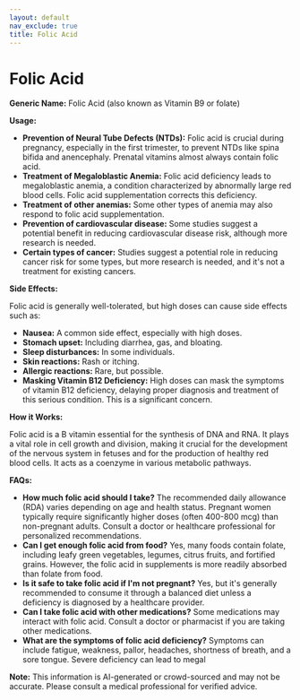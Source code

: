 ```yaml
---
layout: default
nav_exclude: true
title: Folic Acid
---
```


# Folic Acid

**Generic Name:** Folic Acid (also known as Vitamin B9 or folate)

**Usage:**

* **Prevention of Neural Tube Defects (NTDs):**  Folic acid is crucial during pregnancy, especially in the first trimester, to prevent NTDs like spina bifida and anencephaly.  Prenatal vitamins almost always contain folic acid.
* **Treatment of Megaloblastic Anemia:** Folic acid deficiency leads to megaloblastic anemia, a condition characterized by abnormally large red blood cells. Folic acid supplementation corrects this deficiency.
* **Treatment of other anemias:** Some other types of anemia may also respond to folic acid supplementation.
* **Prevention of cardiovascular disease:** Some studies suggest a potential benefit in reducing cardiovascular disease risk, although more research is needed.
* **Certain types of cancer:**  Studies suggest a potential role in reducing cancer risk for some types, but more research is needed, and it's not a treatment for existing cancers.


**Side Effects:**

Folic acid is generally well-tolerated, but high doses can cause side effects such as:

* **Nausea:** A common side effect, especially with high doses.
* **Stomach upset:** Including diarrhea, gas, and bloating.
* **Sleep disturbances:** In some individuals.
* **Skin reactions:** Rash or itching.
* **Allergic reactions:** Rare, but possible.
* **Masking Vitamin B12 Deficiency:**  High doses can mask the symptoms of vitamin B12 deficiency, delaying proper diagnosis and treatment of this serious condition.  This is a significant concern.

**How it Works:**

Folic acid is a B vitamin essential for the synthesis of DNA and RNA.  It plays a vital role in cell growth and division, making it crucial for the development of the nervous system in fetuses and for the production of healthy red blood cells.  It acts as a coenzyme in various metabolic pathways.

**FAQs:**

* **How much folic acid should I take?** The recommended daily allowance (RDA) varies depending on age and health status.  Pregnant women typically require significantly higher doses (often 400-800 mcg) than non-pregnant adults.  Consult a doctor or healthcare professional for personalized recommendations.
* **Can I get enough folic acid from food?**  Yes, many foods contain folate, including leafy green vegetables, legumes, citrus fruits, and fortified grains. However, the folic acid in supplements is more readily absorbed than folate from food.
* **Is it safe to take folic acid if I'm not pregnant?** Yes, but it's generally recommended to consume it through a balanced diet unless a deficiency is diagnosed by a healthcare provider.
* **Can I take folic acid with other medications?**  Some medications may interact with folic acid.  Consult a doctor or pharmacist if you are taking other medications.
* **What are the symptoms of folic acid deficiency?** Symptoms can include fatigue, weakness, pallor, headaches, shortness of breath, and a sore tongue.  Severe deficiency can lead to megal

**Note:** This information is AI-generated or crowd-sourced and may not be accurate. Please consult a medical professional for verified advice.